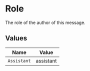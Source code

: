 # Role

The role of the author of this message.


## Values

| Name        | Value       |
| ----------- | ----------- |
| `Assistant` | assistant   |